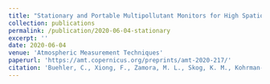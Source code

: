 ```yaml
---
title: "Stationary and Portable Multipollutant Monitors for High Spatiotemporal Resolution Air Quality Studies including Online Calibration"
collection: publications
permalink: /publication/2020-06-04-stationary
excerpt: ''
date: 2020-06-04
venue: 'Atmospheric Measurement Techniques'
paperurl: 'https://amt.copernicus.org/preprints/amt-2020-217/'
citation: 'Buehler, C., Xiong, F., Zamora, M. L., Skog, K. M., Kohrman-Glaser, J., Colton, S., McNamara, M., Ryan, K., Redlich, C., <b>Bartos, M.</b>, Wong, B., Kerkez, B., Koehler, K., and Gentner, D. R. (2020). Stationary and Portable Multipollutant Monitors for High Spatiotemporal Resolution Air Quality Studies including Online Calibration, <i>Atmospheric Measurement Techniques Discussions</i>, doi: 10.5194/amt-2020-217 (in review).'
---
```


<!-- This paper is about the number 1. The number 2 is left for future work. -->

<!-- [Download paper here](http://academicpages.github.io/files/paper1.pdf) -->

<!-- Recommended citation: Your Name, You. (2009). "Paper Title Number 1." <i>Journal 1</i>. 1(1). -->

